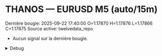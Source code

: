 # THANOS — EURUSD M5 (auto/15m)
Dernière bougie: 2025-09-22 17:40:00  O=1.17870  H=1.17876  L=1.17866  C=1.17875
Source active: twelvedata_repo

- Aucun signal sur la dernière bougie.

<details><summary>Debug</summary>

- TD_API_KEY manquant.

</details>